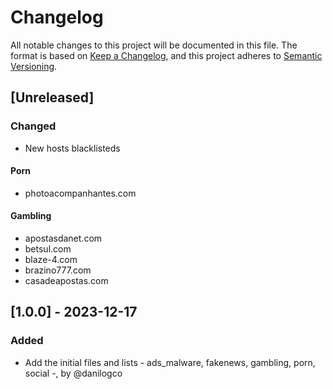 # Changelog

All notable changes to this project will be documented in this file.
The format is based on [Keep a Changelog](https://keepachangelog.com/en/1.0.0/), and this project adheres to [Semantic Versioning](https://semver.org/spec/v2.0.0.html).

## [Unreleased]

### Changed

- New hosts blacklisteds

#### Porn

- photoacompanhantes.com

#### Gambling

- apostasdanet.com
- betsul.com
- blaze-4.com
- brazino777.com
- casadeapostas.com

## [1.0.0] - 2023-12-17

### Added

- Add the initial files and lists - ads_malware, fakenews, gambling, porn, social -, by @danilogco
